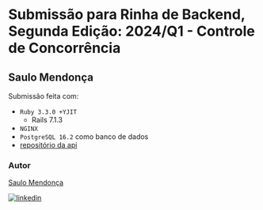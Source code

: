 # Submissão para Rinha de Backend, Segunda Edição: 2024/Q1 - Controle de Concorrência

## Saulo Mendonça

Submissão feita com:

- `Ruby 3.3.0 +YJIT`
    - Rails 7.1.3
- `NGINX`
- `PostgreSQL 16.2` como banco de dados
- [repositório da api](https://github.com/saulomendonca/saulomendonca-rinha-202401-rails)

### Autor

[Saulo Mendonça](https://github.com/saulomendonca)

[![linkedin](https://img.shields.io/badge/linkedin-0A66C2?style=for-the-badge&logo=linkedin&logoColor=white)](https://www.linkedin.com/in/saulomendoncadesouza/)
